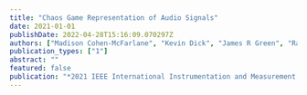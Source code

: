 ```yaml
---
title: "Chaos Game Representation of Audio Signals"
date: 2021-01-01
publishDate: 2022-04-28T15:16:09.070297Z
authors: ["Madison Cohen-McFarlane", "Kevin Dick", "James R Green", "Rafik Goubran"]
publication_types: ["1"]
abstract: ""
featured: false
publication: "*2021 IEEE International Instrumentation and Measurement Technology Conference (I2MTC)*"
---
```


